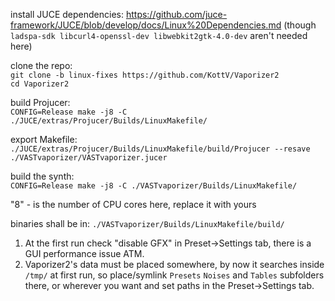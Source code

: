 install JUCE dependencies: https://github.com/juce-framework/JUCE/blob/develop/docs/Linux%20Dependencies.md
(though `ladspa-sdk libcurl4-openssl-dev libwebkit2gtk-4.0-dev` aren't needed here)

clone the repo:  
`git clone -b linux-fixes https://github.com/KottV/Vaporizer2`  
`cd Vaporizer2`

build Projucer:  
`CONFIG=Release make -j8 -C ./JUCE/extras/Projucer/Builds/LinuxMakefile/`

export Makefile:  
`./JUCE/extras/Projucer/Builds/LinuxMakefile/build/Projucer --resave ./VASTvaporizer/VASTvaporizer.jucer`

build the synth:  
`CONFIG=Release make -j8 -C ./VASTvaporizer/Builds/LinuxMakefile/`

"8" - is the number of CPU cores here, replace it with yours

binaries shall be in: `./VASTvaporizer/Builds/LinuxMakefile/build/`

1. At the first run check "disable GFX" in Preset->Settings tab, there is a GUI performance issue ATM.
2. Vaporizer2's data must be placed somewhere, by now it searches inside `/tmp/` at first run, so place/symlink `Presets` `Noises` and `Tables` subfolders there, or wherever you want and set paths in the Preset->Settings tab.
